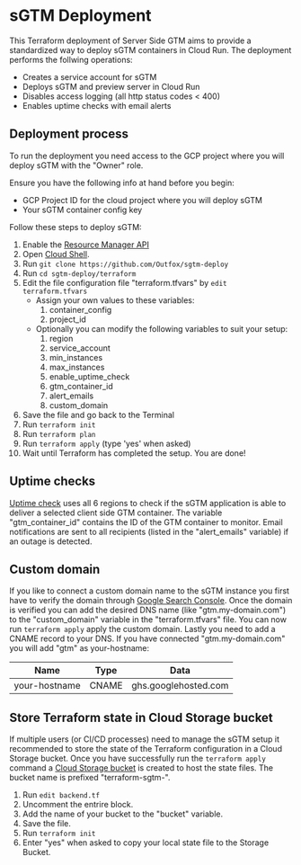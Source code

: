 # sGTM Deployment
This Terraform deployment of Server Side GTM aims to provide a standardized way to deploy sGTM containers in Cloud Run.
The deployment performs the follwing operations:
* Creates a service account for sGTM
* Deploys sGTM and preview server in Cloud Run
* Disables access logging (all http status codes < 400)
* Enables uptime checks with email alerts


## Deployment process
To run the deployment you need access to the GCP project where you will deploy sGTM with the "Owner" role.

Ensure you have the following info at hand before you begin:
* GCP Project ID for the cloud project where you will deploy sGTM
* Your sGTM container config key

Follow these steps to deploy sGTM:
1. Enable the [Resource Manager API](https://console.cloud.google.com/apis/library/cloudresourcemanager.googleapis.com)
1. Open [Cloud Shell](https://shell.cloud.google.com).
1. Run `git clone https://github.com/Outfox/sgtm-deploy`
1. Run `cd sgtm-deploy/terraform`
1. Edit the file configuration file "terraform.tfvars" by `edit terraform.tfvars`
    * Assign your own values to these variables:
        1. container_config
        1. project_id
    * Optionally you can modify the following variables to suit your setup:
        1. region
        1. service_account
        1. min_instances
        1. max_instances
        1. enable_uptime_check
        1. gtm_container_id
        1. alert_emails
        1. custom_domain
1. Save the file and go back to the Terminal
1. Run `terraform init`
1. Run `terraform plan`
1. Run `terraform apply` (type 'yes' when asked)
1. Wait until Terraform has completed the setup. You are done!


## Uptime checks
[Uptime check](https://console.cloud.google.com/monitoring/uptime) uses all 6 regions to check if the sGTM application is able to deliver a selected client side GTM container. The variable "gtm_container_id" contains the ID of the GTM container to monitor. Email notifications are sent to all recipients (listed in the "alert_emails" variable) if an outage is detected. 


## Custom domain
If you like to connect a custom domain name to the sGTM instance you first have to verify the domain through [Google Search Console](https://search.google.com/search-console/). Once the domain is verified you can add the desired DNS name (like "gtm.my-domain.com") to the "custom_domain" variable in the "terraform.tfvars" file. You can now run `terraform apply` apply the custom domain. Lastly you need to add a CNAME record to your DNS. If you have connected "gtm.my-domain.com" you will add "gtm" as your-hostname:

| Name          | Type  | Data                 |
|---------------|-------|----------------------|
| your-hostname | CNAME | ghs.googlehosted.com |


## Store Terraform state in Cloud Storage bucket
If multiple users (or CI/CD processes) need to manage the sGTM setup it recommended to store the state of the Terraform configuration in a Cloud Storage bucket. 
Once you have successfully run the `terraform apply` command a [Cloud Storage bucket](https://console.cloud.google.com/storage/browser) is created to host the state files. The bucket name is prefixed "terraform-sgtm-". 

1. Run `edit backend.tf`
1. Uncomment the entrire block. 
1. Add the name of your bucket to the "bucket" variable.
1. Save the file.
1. Run `terraform init`
1. Enter "yes" when asked to copy your local state file to the Storage Bucket.
